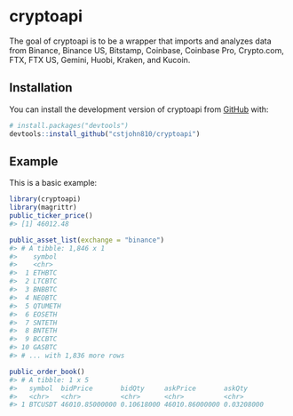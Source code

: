 
<!-- README.md is generated from README.Rmd. Please edit that file -->

# cryptoapi

<!-- badges: start -->
<!-- badges: end -->

The goal of cryptoapi is to be a wrapper that imports and analyzes data
from Binance, Binance US, Bitstamp, Coinbase, Coinbase Pro, Crypto.com,
FTX, FTX US, Gemini, Huobi, Kraken, and Kucoin.

## Installation

You can install the development version of cryptoapi from
[GitHub](https://github.com/) with:

``` r
# install.packages("devtools")
devtools::install_github("cstjohn810/cryptoapi")
```

## Example

This is a basic example:

``` r
library(cryptoapi)
library(magrittr)
public_ticker_price()
#> [1] 46012.48
```

``` r
public_asset_list(exchange = "binance")
#> # A tibble: 1,846 x 1
#>    symbol 
#>    <chr>  
#>  1 ETHBTC 
#>  2 LTCBTC 
#>  3 BNBBTC 
#>  4 NEOBTC 
#>  5 QTUMETH
#>  6 EOSETH 
#>  7 SNTETH 
#>  8 BNTETH 
#>  9 BCCBTC 
#> 10 GASBTC 
#> # ... with 1,836 more rows
```

``` r
public_order_book()
#> # A tibble: 1 x 5
#>   symbol  bidPrice       bidQty     askPrice       askQty    
#>   <chr>   <chr>          <chr>      <chr>          <chr>     
#> 1 BTCUSDT 46010.85000000 0.10618000 46010.86000000 0.03208000
```
